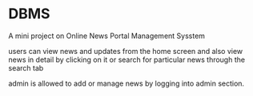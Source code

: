 # DBMS
A mini project on Online News Portal Management Sysstem

users can view news and updates from the home screen and also view news in detail by clicking on it or search for particular news through the search tab

admin is allowed to add or manage news by logging into admin section.
